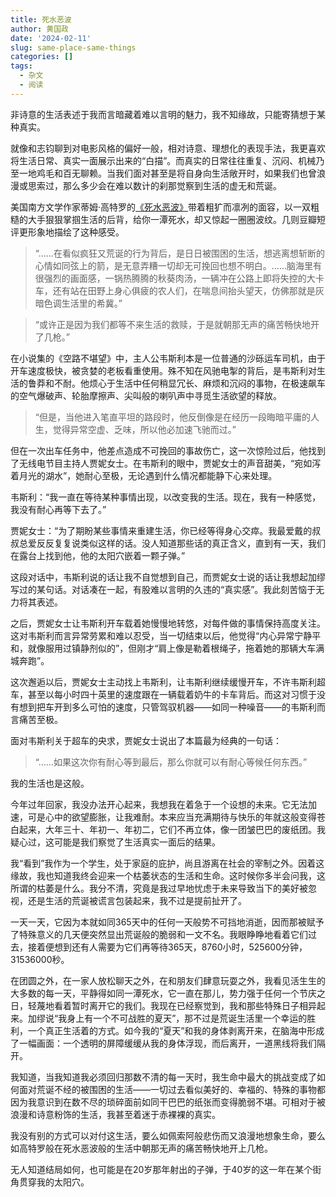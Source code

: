 ```yaml
---
title: 死水恶波
author: 黄国政
date: '2024-02-11'
slug: same-place-same-things
categories: []
tags:
  - 杂文
  - 阅读
---
```


<!--more-->

非诗意的生活表述于我而言暗藏着难以言明的魅力，我不知缘故，只能寄猜想于某种真实。

就像和志钧聊到对电影风格的偏好一般，相对诗意、理想化的表现手法，我更喜欢将生活日常、真实一面展示出来的“白描”。而真实的日常往往重复、沉闷、机械乃至一地鸡毛和百无聊赖。当我们面对甚至是将自身向生活敞开时，如果我们也曾浪漫或思索过，那么多少会在难以数计的刹那觉察到生活的虚无和荒诞。

美国南方文学作家蒂姆·高特罗的[《死水恶波》](https://book.douban.com/subject/36519890/)带着粗犷而凛冽的面容，以一双粗糙的大手狠狠掌掴生活的后背，给你一潭死水，却又惊起一圈圈波纹。几则豆瓣短评更形象地描绘了这种感受。

> “……在看似疯狂又荒诞的行为背后，是日日被围困的生活，想逃离想斩断的心情如同弦上的箭，是无意弄糟一切却无可挽回也想不明白。……脑海里有很强烈的画面感，一锅热腾腾的秋葵肉汤，一辆冲在公路上即将失控的大卡车，还有站在田野上身心俱疲的农人们，在喘息间抬头望天，仿佛那就是灰暗色调生活里的希冀。”

>  “或许正是因为我们都等不来生活的救赎，于是就朝那无声的痛苦畅快地开了几枪。”

在小说集的《空路不堪望》中，主人公韦斯利本是一位普通的沙砾运车司机，由于开车速度极快，被贪婪的老板看重使用。殊不知在风驰电掣的背后，是韦斯利对生活的鲁莽和不耐。他烦心于生活中任何稍显冗长、麻烦和沉闷的事物，在极速飙车的空气爆破声、轮胎摩擦声、尖叫般的喇叭声中寻觅生活欲望的释放。

> “但是，当他进入笔直平坦的路段时，他反倒像是在经历一段晦暗平庸的人生，觉得异常空虚、乏味，所以他必加速飞驰而过。”

但在一次出车任务中，他差点造成不可挽回的事故伤亡，这一次惊险过后，他找到了无线电节目主持人贾妮女士。在韦斯利的眼中，贾妮女士的声音甜美，“宛如泻着月光的湖水”，她耐心至极，无论遇到什么情况都能静下心来处理。

韦斯利：“我一直在等待某种事情出现，以改变我的生活。现在，我有一种感觉，我没有耐心再等下去了。”

贾妮女士：“为了期盼某些事情来重建生活，你已经等得身心交瘁。我最爱戴的叔叔总爱反反复复说类似这样的话。没人知道那些话的真正含义，直到有一天，我们在露台上找到他，他的太阳穴嵌着一颗子弹。”

这段对话中，韦斯利说的话让我不自觉想到自己，而贾妮女士说的话让我想起加缪写过的某句话。对话凑在一起，有股难以言明的久违的“真实感”。我此刻苦恼于无力将其表述。

之后，贾妮女士让韦斯利开车载着她慢慢地转悠，对每件做的事情保持高度关注。这对韦斯利而言异常劳累和难以忍受，当一切结束以后，他觉得“内心异常宁静平和，就像服用过镇静剂似的”，但刚才“肩上像是勒着根绳子，拖着她的那辆大车满城奔跑”。

这次邂逅以后，贾妮女士主动找上韦斯利，让韦斯利继续缓慢开车，不许韦斯利超车，甚至以每小时四十英里的速度跟在一辆载着奶牛的卡车背后。而这对习惯于没有想到把车开到多么可怕的速度，只管驾驭机器——如同一种噪音——的韦斯利而言痛苦至极。

面对韦斯利关于超车的央求，贾妮女士说出了本篇最为经典的一句话：

>  “……如果这次你有耐心等到最后，那么你就可以有耐心等候任何东西。”

我的生活也是这般。

今年过年回家，我没办法开心起来，我想我在着急于一个设想的未来。它无法加速，可是心中的欲望膨胀，让我难耐。本来应当充满期待与快乐的年就这般变得苍白起来，大年三十、年初一、年初二，它们不再立体，像一团皱巴巴的废纸团。我疑心过，这可能是我们察觉了生活真实一面后的结果。

我“看到”我作为一个学生，处于家庭的庇护，尚且游离在社会的宰制之外。因着这缘故，我也知道我终会迎来一个枯萎状态的生活和生命。这时候你多半会问我，这所谓的枯萎是什么。我分不清，究竟是我过早地忧虑于未来导致当下的美好被忽视，还是生活的荒诞被谎言包装起来，我不过是提前扯开了。

一天一天，它因为本就如同365天中的任何一天般势不可挡地消逝，因而那被赋予了特殊意义的几天便突然显出荒诞般的脆弱和一文不名。我眼睁睁地看着它们过去，接着便想到还有人需要为它们再等待365天，8760小时，525600分钟，31536000秒。

在团圆之外，在一家人放松聊天之外，在和朋友们肆意玩耍之外，我看见活生生的大多数的每一天，平静得如同一潭死水，它一直在那儿，势力强于任何一个节庆之日，轻蔑地看着暂时离开它的我们。我现在已经察觉到，我和那些特殊日子相异起来。加缪说“我身上有一个不可战胜的夏天”，那不过是荒诞生活里一个幸运的胜利，一个真正生活着的方式。如今我的“夏天”和我的身体剥离开来，在脑海中形成了一幅画面：一个透明的屏障缓缓从我的身体浮现，而后离开，一道黑线将我们隔开。

我知道，当我知道我必须回归那数不清的每一天时，我生命中最大的挑战变成了如何面对荒诞不经的被围困的生活——一切过去看似美好的、幸福的、特殊的事物都因为我意识到在数不尽的琐碎面前如同干巴巴的纸张而变得脆弱不堪。可相对于被浪漫和诗意粉饰的生活，我甚至着迷于赤裸裸的真实。

我没有别的方式可以对付这生活，要么如佩索阿般悲伤而又浪漫地想象生命，要么如高特罗般在死水恶波般的生活中朝那无声的痛苦畅快地开上几枪。

无人知道结局如何，也可能是在20岁那年射出的子弹，于40岁的这一年在某个街角贯穿我的太阳穴。